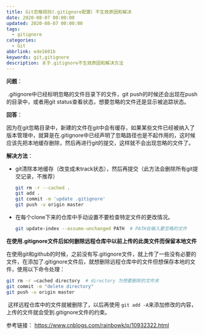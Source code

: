```yaml
---
title: Git忽略规则(.gitignore配置）不生效原因和解决
date: 2020-08-07 00:00:00
updated: 2020-08-07 00:00:00
tags:
  - gitignore
categories:
  - Git
abbrlink: ede1601b
keywords: git,gitignore
description: 关于.gitignore不生效原因和解决方法
---
```


**问题**：

​        .gitignore中已经标明忽略的文件目录下的文件，git push的时候还会出现在push的目录中，或者用git status查看状态，想要忽略的文件还是显示被追踪状态。

**回答**：

​        因为在git忽略目录中，新建的文件在git中会有缓存，如果某些文件已经被纳入了版本管理中，就算是在.gitignore中已经声明了忽略路径也是不起作用的，这时候应该先把本地缓存删除，然后再进行git的提交，这样就不会出现忽略的文件了。

**解决方法**：

* git清除本地缓存（改变成未track状态），然后再提交（此方法会删除所有git提交记录，不推荐）

  ```bash
  git rm -r --cached .
  git add .
  git commit -m 'update .gitignore'
  git push -u origin master
  ```

* 在每个clone下来的仓库中手动设置不要检查特定文件的更改情况。

  ```bash
  git update-index --assume-unchanged PATH  # PATH处输入要忽略的文件
  ```

**在使用.gitignore文件后如何删除远程仓库中以前上传的此类文件而保留本地文件**

​        在使用git和github的时候，之前没有写.gitignore文件，就上传了一些没有必要的文件，在添加了.gitignore文件后，就想删除远程仓库中的文件但想保存本地的文件，使用以下命令处理：

```bash
git rm -r –cached directory  # directory 为想要删除的文件夹
git commit -m "delete directory"
git push -u origin master
```

​        这样远程仓库中的文件就被删除了，以后再使用 `git add -A`来添加修改的内容，上传的文件就会受到.gitignore文件的约束。



参考链接： https://www.cnblogs.com/rainbowk/p/10932322.html

